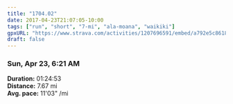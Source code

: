 ```yaml
---
title: "1704.02"
date: 2017-04-23T21:07:05-10:00
tags: ["run", "short", "7-mi", "ala-moana", "waikiki"]
gpxURL: "https://www.strava.com/activities/1207696591/embed/a792e5c8618155c757ee7eab5e9c4980f102b72e"
draft: false
---
```


### Sun, Apr 23, 6:21 AM

**Duration:** 01:24:53  
**Distance:** 7.67 mi  
**Avg. pace:** 11'03" /mi
